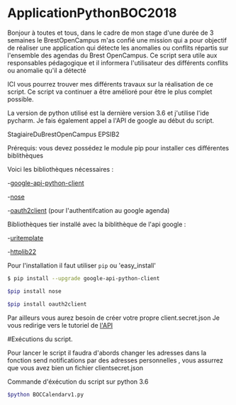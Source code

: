 # ApplicationPythonBOC2018

Bonjour  à toutes et tous, dans le cadre de mon stage d'une durée de 3 semaines le BrestOpenCampus  m'as confié une mission qui a pour objectif  de  réaliser une application  qui  détecte les anomalies ou conflits  répartis  sur l'ensemble des  agendas du Brest OpenCampus. Ce script sera utile aux responsables  pédagogique  et il informera l'utilisateur des  différents conflits ou anomalie qu'il a détecté 

ICI vous pourrez trouver mes différents  travaux sur la réalisation de ce script.  Ce script va continuer a être amélioré pour être le plus complet possible.  

La version de python utilisé est la dernière version 3.6 et j'utilise l'ide pycharm. Je fais également appel a l'API  de google au début du script.


StagiaireDuBrestOpenCampus EPSIB2

Prérequis: vous devez possédez le module pip pour installer ces différentes biblithèques 

Voici les bibliothèques nécessaires  :
  
  
-[google-api-python-client](https://github.com/google/google-api-python-client)

-[nose](https://github.com/nose-devs/nose)

-[oauth2client](https://github.com/google/oauth2client) (pour l'authentifcation au google agenda)
			     
          
Bibliothèques tier installé avec la biblithèque de l'api google :

-[uritemplate](https://github.com/python-hyper/uritemplate) 

-[httplib22](https://github.com/python-hyper/uritemplate)


 Pour l'installation il faut utiliser  `pip` ou 'easy_install' 
```bash
$ pip install --upgrade google-api-python-client
```

```bash
$pip install nose
```

```bash
$pip install oauth2client
```


Par ailleurs vous aurez besoin de créer votre propre client.secret.json 
Je vous redirige vers  le tutoriel de [l'API](https://developers.google.com/calendar/quickstart/python)

#Exécutions du script.

Pour lancer le script il faudra d'abords changer les adresses dans la fonction send notifications  par des adresses personnelles , vous assurrez que vous avez bien un fichier clientsecret.json

Commande d'éxécution du script sur python 3.6
```bash 
$python BOCCalendarv1.py 
````
